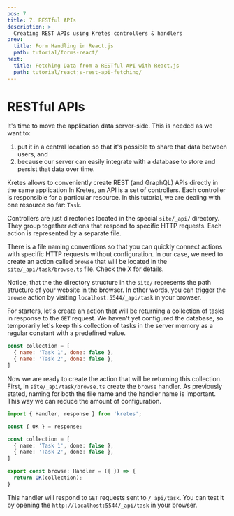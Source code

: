 ```yaml
---
pos: 7
title: 7. RESTful APIs
description: >
  Creating REST APIs using Kretes controllers & handlers
prev:
  title: Form Handling in React.js 
  path: tutorial/forms-react/
next:
  title: Fetching Data from a RESTful API with React.js
  path: tutorial/reactjs-rest-api-fetching/
---
```


# RESTful APIs

It's time to move the application data server-side. This is needed as we want to:
1. put it in a central location so that it's possible to share that data between users, and
2. because our server can easily integrate with a database to store and persist that data over time.

Kretes allows to conveniently create REST (and GraphQL) APIs directly in the same application In Kretes, an API is a set of controllers. Each controller is responsible for a particular resource. In this tutorial, we are dealing with one resource so far: `Task`.

Controllers are just directories located in the special `site/_api/` directory. They group together actions that respond to specific HTTP requests. Each action is represented by a separate file.

There is a file naming conventions so that you can quickly connect actions with specific HTTP requests without configuration. In our case, we need to create an action called `browse` that will be located in the `site/_api/task/browse.ts` file. Check the X for details.

Notice, that the the directory structure in the `site/` represents the path structure of your website in the browser. In other words, you can trigger the `browse` action by visiting `localhost:5544/_api/task` in your browser.

For starters, let's create an action that will be returning a collection of tasks in response to the `GET` request. We haven't yet configured the database, so temporarily let's keep this collection of tasks in the server memory as a regular constant with a predefined value.

```js
const collection = [
  { name: 'Task 1', done: false },
  { name: 'Task 2', done: false },
]
```

Now we are ready to create the action that will be returning this collection. First, in `site/_api/task/browse.ts` create the `browse` handler. As previously stated, naming for both the file name and the handler name is important. This way we can reduce the amount of configuration.

```ts
import { Handler, response } from 'kretes';

const { OK } = response;

const collection = [
  { name: 'Task 1', done: false },
  { name: 'Task 2', done: false },
]

export const browse: Handler = ({ }) => {
  return OK(collection);
}
```

This handler will respond to `GET` requests sent to `/_api/task`. You can test it by opening the `http://localhost:5544/_api/task` in your browser.
